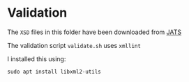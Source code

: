 # Validation

The `XSD` files in this folder have been downloaded from [JATS](https://jats.nlm.nih.gov/publishing/0.4/xsd.html)

The validation script `validate.sh` uses `xmllint`

I installed this using:

```
sudo apt install libxml2-utils
```